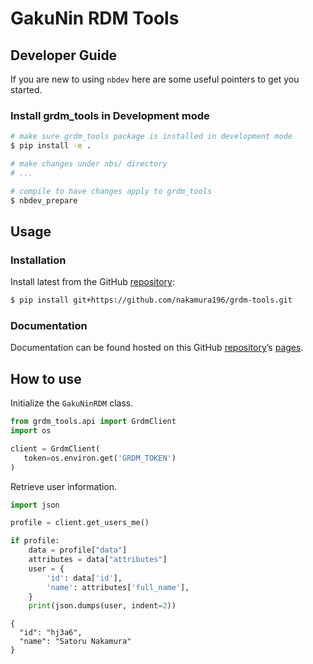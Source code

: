 # GakuNin RDM Tools


<!-- WARNING: THIS FILE WAS AUTOGENERATED! DO NOT EDIT! -->

## Developer Guide

If you are new to using `nbdev` here are some useful pointers to get you
started.

### Install grdm_tools in Development mode

``` sh
# make sure grdm_tools package is installed in development mode
$ pip install -e .

# make changes under nbs/ directory
# ...

# compile to have changes apply to grdm_tools
$ nbdev_prepare
```

## Usage

### Installation

Install latest from the GitHub
[repository](https://github.com/nakamura196/grdm-tools):

``` sh
$ pip install git+https://github.com/nakamura196/grdm-tools.git
```

### Documentation

Documentation can be found hosted on this GitHub
[repository](https://github.com/nakamura196/grdm-tools)’s
[pages](https://nakamura196.github.io/grdm-tools/).

## How to use

Initialize the `GakuNinRDM` class.

``` python
from grdm_tools.api import GrdmClient
import os

client = GrdmClient(
   token=os.environ.get('GRDM_TOKEN')
)
```

Retrieve user information.

``` python
import json

profile = client.get_users_me()

if profile:
    data = profile["data"]
    attributes = data["attributes"]
    user = {
        'id': data['id'],
        'name': attributes['full_name'],
    }
    print(json.dumps(user, indent=2))
```

    {
      "id": "hj3a6",
      "name": "Satoru Nakamura"
    }
